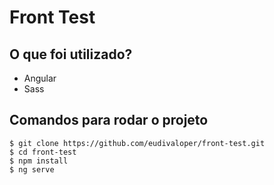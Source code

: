 # Front Test

## O que foi utilizado?
- Angular
- Sass

## Comandos para rodar o projeto

```
$ git clone https://github.com/eudivaloper/front-test.git
$ cd front-test
$ npm install
$ ng serve
```
